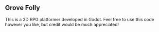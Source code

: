 ## Grove Folly
This is a 2D RPG platformer developed in Godot. Feel free to use this code however you like, but credit would be much appreciated!
